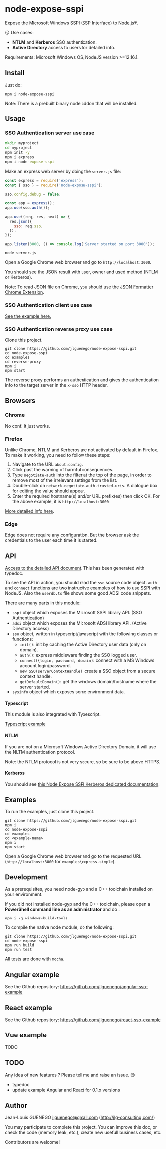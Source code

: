 # node-expose-sspi

Expose the Microsoft Windows SSPI (SSP Interface) to [Node.js®](https://nodejs.org/).

:smirk: Use cases:
- **NTLM** and **Kerberos** SSO authentication.
- **Active Directory** access to users for detailed info.


Requirements: Microsoft Windows OS, NodeJS version >=12.16.1.

## Install

Just do:

```
npm i node-expose-sspi
```

Note: There is a prebuilt binary node addon that will be installed.

## Usage

### SSO Authentication server use case

```bat
mkdir myproject
cd myproject
npm init -y
npm i express
npm i node-expose-sspi
```

Make an express web server by doing the `server.js` file:

```js
const express = require('express');
const { sso } = require('node-expose-sspi');

sso.config.debug = false;

const app = express();
app.use(sso.auth());

app.use((req, res, next) => {
  res.json({
    sso: req.sso,
  });
});

app.listen(3000, () => console.log('Server started on port 3000'));
```

```
node server.js
```

Open a Google Chrome web browser and go to `http://localhost:3000`.

You should see the JSON result with user, owner and used method (NTLM or Kerberos).

Note: To read JSON file on Chrome, you should use the [JSON Formatter Chrome Extension](https://chrome.google.com/webstore/detail/json-formatter/bcjindcccaagfpapjjmafapmmgkkhgoa).

### SSO Authentication client use case

[See the example here.](./doc/use-case/client.md)

### SSO Authentication reverse proxy use case

Clone this project.

```
git clone https://github.com/jlguenego/node-expose-sspi.git
cd node-expose-sspi
cd examples
cd reverse-proxy
npm i
npm start
```

The reverse proxy performs an authentication and gives the authentication info to the target server in the `x-sso` HTTP header.

## Browsers

### Chrome

No conf. It just works.

### Firefox

Unlike Chrome, NTLM and Kerberos are not activated by default in Firefox. To make it working, you need to follow these steps:

1. Navigate to the URL `about:config`.
2. Click past the warning of harmful consequences.
3. Type `negotiate-auth` into the filter at the top of the page, in order to remove most of the irrelevant settings from the list.
4. Double-click on `network.negotiate-auth.trusted-uris`. A dialogue box for editing the value should appear.
5. Enter the required hostname(s) and/or URL prefix(es) then click OK. For the above example, it is `http://localhost:3000`

[More detailed info here](http://www.microhowto.info/howto/configure_firefox_to_authenticate_using_spnego_and_kerberos.html).

### Edge

Edge does not require any configuration. But the browser ask the credentials to the user each time it is started.

## API

[Access to the detailed API document](./doc/api/README.md). This has been generated with [typedoc](https://github.com/TypeStrong/typedoc).

To see the API in action, you should read the `sso` source code object. `auth` and `connect` functions are two instructive examples of how to use SSPI with NodeJS. Also the `userdb.ts` file shows some good ADSI code snippets.

There are many parts in this module:

- `sspi` object which exposes the Microsoft SSPI library API. (SSO Authentication)
- `adsi` object which exposes the Microsoft ADSI library API. (Active Directory access)
- `sso` object, written in typescript/javascript with the following classes or functions:
  - `init()`: init by caching the Active Directory user data (only on domain).
  - `auth()`: express middleware finding the SSO logged user.
  - `connect({login, password, domain)`: connect with a MS Windows account login/password.
  - `new SSO(serverContextHandle)`: create a SSO object from a secure context handle.
  - `getDefaultDomain()`: get the windows domain/hostname where the server started.
- `sysinfo` object which exposes some environment data.

#### Typescript

This module is also integrated with Typescript.

[Typescript example](./doc/typescript.md)

#### NTLM

If you are not on a Microsoft Windows Active Directory Domain, it will use the NLTM authentication protocol.

Note: the NTLM protocol is not very secure, so be sure to be above HTTPS.

#### Kerberos

You should see [this Node Expose SSPI Kerberos dedicated documentation](./doc/Kerberos.md).

## Examples

To run the examples, just clone this project.

```
git clone https://github.com/jlguenego/node-expose-sspi.git
npm i
cd node-expose-sspi
cd examples
cd <example-name>
npm i
npm start
```

Open a Google Chrome web browser and go to the requested URL (`http://localhost:3000` for `examples\express-simple`).

## Development

As a prerequisites, you need node-gyp and a C++ toolchain installed on your environment.

If you did not installed node-gyp and the C++ toolchain,
please open a **PowerShell command line as an administrator** and do :

```
npm i -g windows-build-tools
```

To compile the native node module, do the following:

```
git clone https://github.com/jlguenego/node-expose-sspi.git
cd node-expose-sspi
npm run build
npm run test
```

All tests are done with `mocha`.

## Angular example

See the Github repository:
https://github.com/jlguenego/angular-sso-example

## React example

See the Github repository:
https://github.com/jlguenego/react-sso-example

## Vue example

TODO

## TODO

Any idea of new features ? Please tell me and raise an issue. :blush:

- typedoc
- update example Angular and React for 0.1.x versions

## Author

Jean-Louis GUENEGO <jlguenego@gmail.com> (http://jlg-consulting.com/)

You may participate to complete this project. You can improve this doc, or check the code (memory leak, etc.), create new usefull business cases, etc.

Contributors are welcome!
